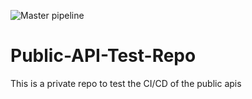 ![Master pipeline](https://github.com/sherweb/Public-API-Test-Repo/workflows/Master%20pipeline/badge.svg?branch=master)

# Public-API-Test-Repo

This is a private repo to test the CI/CD of the public apis
